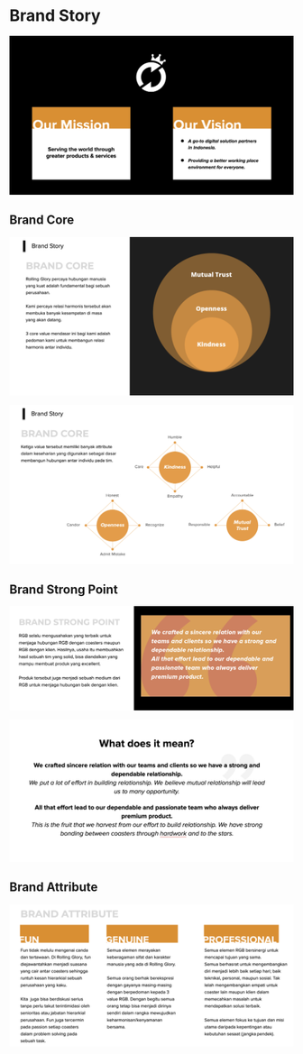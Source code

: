 # Brand Story

![](.gitbook/assets/screen-shot-2020-11-16-at-13.52.03.png)

## Brand Core

![](.gitbook/assets/screen-shot-2020-11-15-at-19.55.15.png)

![](.gitbook/assets/screen-shot-2020-11-15-at-19.56.10.png)



## Brand Strong Point

![](.gitbook/assets/screen-shot-2020-11-15-at-20.14.07.png)

![](.gitbook/assets/screen-shot-2020-11-15-at-20.12.29.png)

## Brand Attribute

![](.gitbook/assets/screen-shot-2020-11-15-at-20.05.44.png)



